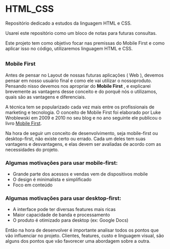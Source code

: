 # HTML_CSS
Repositório dedicado a estudos da linguagem HTML e CSS.

Usarei este repositório como um bloco de notas para futuras consultas.

Este projeto tem como objetivo focar nas premissas do Mobile First e como aplicar isso no código,
utilizaremos linguagem HTML e CSS.

##

### Mobile First

Antes de pensar no Layout de nossas futuras aplicações ( Web ), devemos pensar em nosso usuário final e como ele vai utilizar o nossoproduto.
Pensando nisso devemos nos apropriar do **Mobile First** , e explicarei brevemente as vantagens desse conceito e do porquê nós o utilizamos, quais são as vantagens e diferenciais. 

A técnica tem se popularizado cada vez mais entre os profissionais de marketing e tecnologia.
O conceito de Mobile First foi elaborado por Luke Wroblewski em 2009 e 2010 no seu blog e no ano seguinte ele publicou o livro <a href="https://abookapart.com/products/mobile-first">Mobile First</a>.

Na hora de seguir um conceito de desenvolvimento, seja mobile-first ou desktop-first, não existe certo ou errado. Cada um deles tem suas vantagens e desvantagens, e elas devem ser avaliadas de acordo com as necessidades do projeto.

### Algumas motivações para usar mobile-first:

* Grande parte dos acessos e vendas vem de dispositivos mobile
* O design é minimalista e simplificado
* Foco em conteúdo
### Algumas motivações para usar desktop-first:
* A interface pode ter diversas features mais ricas
* Maior capacidade de banda e processamento
* O produto é otimizado para desktop (ex: Google Docs)

Então na hora de desenvolver é importante analisar todos os pontos que vão influenciar no projeto. Clientes, features, custo e linguagem visual, são alguns dos pontos que vão favorecer uma abordagem sobre a outra.

